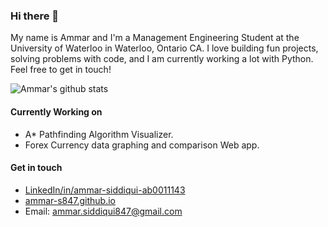 ### Hi there 👋

<!--
**ammar-s847/ammar-s847** is a ✨ _special_ ✨ repository because its `README.md` (this file) appears on your GitHub profile.

Here are some ideas to get you started:

- 🔭 I’m currently working on ...
- 🌱 I’m currently learning ...
- 👯 I’m looking to collaborate on ...
- 🤔 I’m looking for help with ...
- 💬 Ask me about ...
- 📫 How to reach me: ...
- 😄 Pronouns: ...
- ⚡ Fun fact: ...
-->

My name is Ammar and I'm a Management Engineering Student at the University of Waterloo in Waterloo, Ontario CA. I love building fun projects, solving problems with code, and I am currently working a lot with Python. Feel free to get in touch!

![Ammar's github stats](https://github-readme-stats.vercel.app/api?username=ammar-s847&show_icons=true)

#### Currently Working on
* A* Pathfinding Algorithm Visualizer.
* Forex Currency data graphing and comparison Web app.
<!--
* Markov Chain Project
* PHP CRUD Web app
* Sentiment Analysis Project
-->

<!--
#### Currently Learning
* Basic Machine Learning with TensorFlow.
* Data Science with Pandas and Numpy.
* CRUD and Fullstack Web development with PHP and JS.
-->

#### Get in touch
* <a href="https://www.linkedin.com/in/ammar-siddiqui-ab0011143/">LinkedIn/in/ammar-siddiqui-ab0011143</a>
* <a href="https://ammar-s847.github.io">ammar-s847.github.io</a>
* Email: ammar.siddiqui847@gmail.com
